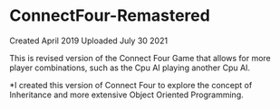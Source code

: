 # ConnectFour-Remastered

Created April 2019
Uploaded July 30 2021 

This is revised version of the Connect Four Game that allows for more player combinations, such as the Cpu AI playing another Cpu AI. 

*I created this version of Connect Four to explore the concept of Inheritance and more extensive Object Oriented Programming.
